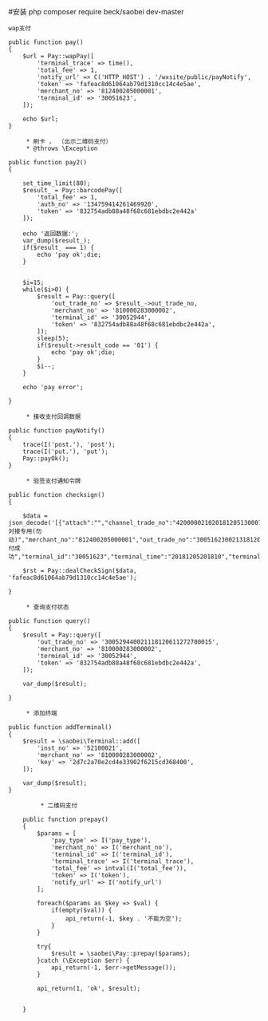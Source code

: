 
#安装 php composer require beck/saobei dev-master

```
wap支付
```
    public function pay()
    {
        $url = Pay::wapPay([
            'terminal_trace' => time(),
            'total_fee' => 1,
            'notify_url' => C('HTTP_HOST') . '/wxsite/public/payNotify',
            'token' => 'fafeac8d61064ab79d1310cc14c4e5ae',
            'merchant_no' => '812400205000001',
            'terminal_id' => '30051623',
        ]);

        echo $url;
    }

```
     * 刷卡 ， （出示二维码支付）
     * @throws \Exception
```
    public function pay2()
    {

        set_time_limit(80);
        $result_ = Pay::barcodePay([
            'total_fee' => 1,
            'auth_no' => '134759414261469920',
            'token' => '832754adb88a48f68c681ebdbc2e442a'
        ]);

        echo '返回数据:';
        var_dump($result_);
        if($result_ === 1) {
            echo 'pay ok';die;
        }


        $i=15;
        while($i>0) {
            $result = Pay::query([
                'out_trade_no' => $result_->out_trade_no,
                'merchant_no' => '810000283000002',
                'terminal_id' => '30052944',
                'token' => '832754adb88a48f68c681ebdbc2e442a',
            ]);
            sleep(5);
            if($result->result_code == '01') {
                echo 'pay ok';die;
            }
            $i--;
        }

        echo 'pay error';

    }


```
     * 接收支付回调数据
```
    public function payNotify()
    {
        trace(I('post.'), 'post');
        trace(I('put.'), 'put');
        Pay::payOk();
    }


```
     * 验签支付通知令牌
```
    public function checksign()
    {

        $data = json_decode('[{"attach":"","channel_trade_no":"4200000210201812051300071136","end_time":"20181205201840","key_sign":"478a2b16c06e6073a5c78c511d69b3b3","merchant_name":"2018WebSdk对接专用(勿动)","merchant_no":"812400205000001","out_trade_no":"300516230021318120520183000002","pay_type":"010","receipt_fee":"1","result_code":"01","return_code":"01","return_msg":"支付成功","terminal_id":"30051623","terminal_time":"20181205201810","terminal_trace":"1544012290","total_fee":"1","user_id":"obnG9jnSlF_vh8gP7Mq7Ven6QSJ0"}]');

        $rst = Pay::dealCheckSign($data, 'fafeac8d61064ab79d1310cc14c4e5ae');

    }


```
     * 查询支付状态
```
    public function query()
    {
        $result = Pay::query([
            'out_trade_no' => '300529440021118120611272700015',
            'merchant_no' => '810000283000002',
            'terminal_id' => '30052944',
            'token' => '832754adb88a48f68c681ebdbc2e442a',
        ]);

        var_dump($result);

    }


```
     * 添加终端
```
    public function addTerminal()
    {
        $result = \saobei\Terminal::add([
            'inst_no' => '52100021',
            'merchant_no' => '810000283000002',
            'key' => '2d7c2a70e2cd4e33902f6215cd368400',
        ]);

        var_dump($result);
    }



```
         * 二维码支付
```
        public function prepay()
        {
            $params = [
                'pay_type' => I('pay_type'),
                'merchant_no' => I('merchant_no'),
                'terminal_id' => I('terminal_id'),
                'terminal_trace' => I('terminal_trace'),
                'total_fee' => intval(I('total_fee')),
                'token' => I('token'),
                'notify_url' => I('notify_url')
            ];

            foreach($params as $key => $val) {
                if(empty($val)) {
                    api_return(-1, $key . '不能为空');
                }
            }

            try{
                $result = \saobei\Pay::prepay($params);
            }catch (\Exception $err) {
                api_return(-1, $err->getMessage());
            }

            api_return(1, 'ok', $result);


        }